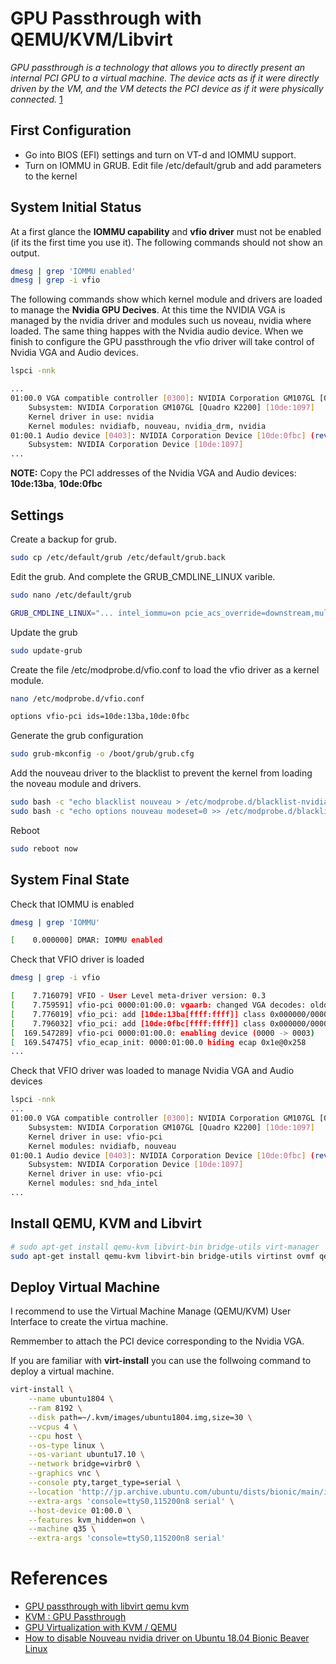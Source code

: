 # GPU Passthrough with QEMU/KVM/Libvirt

*GPU passthrough is a technology that allows you to directly present an internal PCI GPU to a virtual machine. The device acts as if it were directly driven by the VM, and the VM detects the PCI device as if it were physically connected.* [1](https://wiki.gentoo.org/wiki/GPU_passthrough_with_libvirt_qemu_kvm)


## First Configuration

* Go into BIOS (EFI) settings and turn on VT-d and IOMMU support.
* Turn on IOMMU in GRUB. Edit file /etc/default/grub and add parameters to the kernel

## System Initial Status 

At a first glance the **IOMMU capability** and **vfio driver** must not be enabled (if its the first time you use it). The following commands should not show an output.

```sh
dmesg | grep 'IOMMU enabled'
dmesg | grep -i vfio
```

The following commands show which kernel module and drivers are loaded to manage the **Nvidia GPU Decives**. At this time the NVIDIA VGA is managed by the nvidia driver and modules such us noveau, nvidia where loaded. The same thing happes with the Nvidia audio device. When we finish to configure the GPU passthrough the vfio driver will take control of Nvidia VGA and Audio devices.

```sh
lspci -nnk

...
01:00.0 VGA compatible controller [0300]: NVIDIA Corporation GM107GL [Quadro K2200] [10de:13ba] (rev a2)
	Subsystem: NVIDIA Corporation GM107GL [Quadro K2200] [10de:1097]
	Kernel driver in use: nvidia
	Kernel modules: nvidiafb, nouveau, nvidia_drm, nvidia
01:00.1 Audio device [0403]: NVIDIA Corporation Device [10de:0fbc] (rev a1)
	Subsystem: NVIDIA Corporation Device [10de:1097]
...
```

**NOTE:** Copy the PCI addresses of the Nvidia VGA and Audio devices: **10de:13ba**, **10de:0fbc**

## Settings

Create a backup for grub.

```sh 
sudo cp /etc/default/grub /etc/default/grub.back
```

Edit the grub. And complete the GRUB_CMDLINE_LINUX varible.

```sh
sudo nano /etc/default/grub

GRUB_CMDLINE_LINUX="... intel_iommu=on pcie_acs_override=downstream,multifunction ..."
```

Update the grub

```sh
sudo update-grub
```

Create the file /etc/modprobe.d/vfio.conf to load the vfio driver as a kernel module.

```sh
nano /etc/modprobe.d/vfio.conf

options vfio-pci ids=10de:13ba,10de:0fbc
```

Generate the grub configuration

```sh
sudo grub-mkconfig -o /boot/grub/grub.cfg
```

Add the nouveau driver to the blacklist to prevent the kernel from loading the noveau module and drivers.

```sh
sudo bash -c "echo blacklist nouveau > /etc/modprobe.d/blacklist-nvidia-nouveau.conf"
sudo bash -c "echo options nouveau modeset=0 >> /etc/modprobe.d/blacklist-nvidia-nouveau.conf"
```

Reboot

```sh
sudo reboot now
```

## System Final State

Check that IOMMU is enabled

```sh 
dmesg | grep 'IOMMU'

[    0.000000] DMAR: IOMMU enabled
```

Check that VFIO driver is loaded

```sh 
dmesg | grep -i vfio

[    7.716079] VFIO - User Level meta-driver version: 0.3
[    7.759591] vfio-pci 0000:01:00.0: vgaarb: changed VGA decodes: olddecodes=io+mem,decodes=io+mem:owns=none
[    7.776019] vfio_pci: add [10de:13ba[ffff:ffff]] class 0x000000/00000000
[    7.796032] vfio_pci: add [10de:0fbc[ffff:ffff]] class 0x000000/00000000
[  169.547289] vfio-pci 0000:01:00.0: enabling device (0000 -> 0003)
[  169.547475] vfio_ecap_init: 0000:01:00.0 hiding ecap 0x1e@0x258
...
```

Check that VFIO driver was loaded to manage Nvidia VGA and Audio devices

```sh
lspci -nnk
...
01:00.0 VGA compatible controller [0300]: NVIDIA Corporation GM107GL [Quadro K2200] [10de:13ba] (rev a2)
	Subsystem: NVIDIA Corporation GM107GL [Quadro K2200] [10de:1097]
	Kernel driver in use: vfio-pci
	Kernel modules: nvidiafb, nouveau
01:00.1 Audio device [0403]: NVIDIA Corporation Device [10de:0fbc] (rev a1)
	Subsystem: NVIDIA Corporation Device [10de:1097]
	Kernel driver in use: vfio-pci
	Kernel modules: snd_hda_intel
...
```

## Install QEMU, KVM and Libvirt

```sh
# sudo apt-get install qemu-kvm libvirt-bin bridge-utils virt-manager
sudo apt-get install qemu-kvm libvirt-bin bridge-utils virtinst ovmf qemu-utils
```

## Deploy Virtual Machine

I recommend to use the Virtual Machine Manage (QEMU/KVM) User Interface to create the virtua machine. 

Remmember to attach the PCI device corresponding to the Nvidia VGA.


If you are familiar with **virt-install** you can use the follwoing command to deploy a virtual machine.

```sh
virt-install \
	--name ubuntu1804 \
	--ram 8192 \
	--disk path=~/.kvm/images/ubuntu1804.img,size=30 \
	--vcpus 4 \
	--cpu host \
	--os-type linux \
	--os-variant ubuntu17.10 \
	--network bridge=virbr0 \
	--graphics vnc \
	--console pty,target_type=serial \
	--location 'http://jp.archive.ubuntu.com/ubuntu/dists/bionic/main/installer-amd64/' \
	--extra-args 'console=ttyS0,115200n8 serial' \
	--host-device 01:00.0 \
	--features kvm_hidden=on \
	--machine q35 \
	--extra-args 'console=ttyS0,115200n8 serial' 
```

# References

- [GPU passthrough with libvirt qemu kvm](https://wiki.gentoo.org/wiki/GPU_passthrough_with_libvirt_qemu_kvm)
- [KVM : GPU Passthrough](https://www.server-world.info/en/note?os=Ubuntu_18.04&p=kvm&f=11)
- [GPU Virtualization with KVM / QEMU](https://medium.com/@calerogers/gpu-virtualization-with-kvm-qemu-63ca98a6a172)
- [How to disable Nouveau nvidia driver on Ubuntu 18.04 Bionic Beaver Linux](https://linuxconfig.org/how-to-disable-nouveau-nvidia-driver-on-ubuntu-18-04-bionic-beaver-linux)